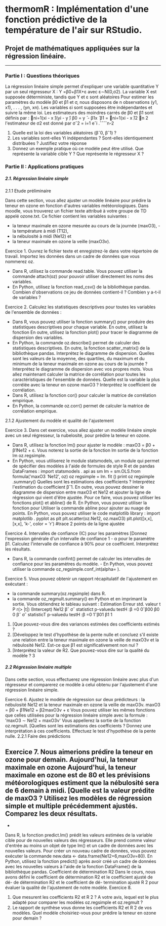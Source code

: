 # thermomR : Implémentation d'une fonction prédictive de la température de l'air sur RStudio.
## Projet de mathématiques appliquées sur la régression linéaire.

--------------

### Partie I : Questions théoriques

La régression linéaire simple permet d'expliquer une variable quantitative Y par un seul régresseur X : Y =β0+β1X+ε avec ε∼N(0,σ2).
La variable X est supposée déterministe, tandis que Y et ε sont aléatoires
Pour estimer les paramètres du modèle β0 et β1 et σ, nous disposons de n observations (y1, x1), . . . , (yn, xn). Les variables εi sont supposées être indépendantes et suivre la même loi. Les estimateurs des moindres carrés
de β0 et β1 sont définis par :
􏰀ni=1(xi - x ̄)(yi - y ̄) β0 = y ̄ - β1x ̄ β1 = 􏰀ni=1(xi - x ̄)2
􏰀n 2 l'estimateur de σ2 est donné par σˆ2 = i=1 eˆi .ˆˆˆˆn-2

1. Quelle est la loi des variables aléatoires (βˆ0, βˆ1) ?
2. Les variables sont-elles Yi indépendantes ? Sont-elles identiquement distribuées ? Justifiez votre réponse
3. Donnez un exemple pratique où ce modèle peut être utilisé. Que représente la variable cible Y ? Que représente le régresseur X ?


### Partie II : Applications pratiques

##### 2.1. Régression linéaire simple

2.1.1 Etude préliminaire

Dans cette section, vous allez ajuster un modèle linéaire pour prédire la teneur en ozone en fonction d'autres variables météorologiques. Dans moodle, vous trouverez un fichier texte attribué à votre groupe de TD appelé ozone.txt. Ce fichier contient les variables suivantes :
- la teneur maximale en ozone mesurée au cours de la journée (maxO3), - la température à midi (T12),
- la nébulosité à midi (Ne12) et
- la teneur maximale en ozone la veille (maxO3v).

Exercice 1. Ouvrez le fichier texte et enregistrez-le dans votre répertoire de travail. Importez les données dans un cadre de données que vous nommerez oz.
- Dans R, utilisez la commande read.table. Vous pouvez utiliser la commande attach(oz) pour pouvoir utiliser directement les noms des variables.
- En Python, utilisez la fonction read_csv() de la bibliothèque pandas.
Combien d'observations ce jeu de données contient-il ? Combien y a-t-il de variables ?

Exercice 2. Calculez les statistiques descriptives pour toutes les variables de l'ensemble de données :
- Dans R, vous pouvez utiliser la fonction summary() pour produire des statistiques descriptives pour chaque variable. En outre, utilisez la fonction
En outre, utilisez la fonction plot() pour tracer le diagramme de dispersion des variables.
- En Python, la commande oz.describe() permet de calculer des statistiques descriptives. En outre, la fonction scatter_matrix() de la bibliothèque pandas.
Interprétez le diagramme de dispersion.
Quelles sont les valeurs de la moyenne, des quartiles, du maximum et du minimum de la teneur maximale en ozone au cours de la journée ? Interprétez le diagramme de dispersion avec vos propres mots.
Vous allez maintenant calculer la matrice de corrélation pour toutes les caractéristiques de l'ensemble de données.
Quelle est la variable la plus corrélée avec la teneur en ozone maxO3 ? Interprétez le coefficient de corrélation.
- Dans R, utilisez la fonction cor() pour calculer la matrice de corrélation empirique.
- En Python, la commande oz.corr() permet de calculer la matrice de corrélation empirique.
     
2.1.2 Ajustement du modèle et qualité de l'ajustement

Exercice 3. Dans cet exercice, vous allez ajuster un modèle linéaire simple avec un seul régresseur, la nubelosité,
pour prédire la teneur en ozone.
- Dans R, utilisez la fonction lm() pour ajuster le modèle : maxO3 = β0 + β1Ne12 + ε. Vous noterez la sortie de la fonction lm
sortie de la fonction lm oz.regsimple.
- En Python, vous utiliserez le module statsmodels, un module qui permet de spécifier des modèles
à l'aide de formules de style R et de pandas DataFrames :
import statsmodels . api as sm
lm = sm.OLS.from formula('maxO3 ̃ Ne12', oz)
oz regsimple = lm. fit () print oz regsimple .summary()
Quelles sont les estimations des coefficients ? Interprétez l'estimation du coefficient βˆ1.
En outre, vous pouvez dessiner le diagramme de dispersion entre maxO3 et Ne12 et ajouter la ligne de régression qui vient d'être ajustée. Pour ce faire, vous pouvez utiliser les fonctions plot() et abline() de R. En Python, vous pouvez utiliser la fonction pour Utiliser la commande abline pour ajouter au nuage de points. En Python, vous pouvez utiliser le code matplotlib library :
import matplotlib . pyplot as plt
plt.scatter(oz.Ne12, oz.maxO3)
plt.plot([x,x], [x,x], 'k-', color = 'r') #trace 2 points de la ligne ajustée

Exercice 4. Intervalles de confiance (IC) pour les paramètres
[Donnez l'expression générale d'un intervalle de confiance 1 - α pour le paramètre β1. Calculez l'intervalle de confiance à 90% pour ce coefficient. Interprétez les résultats.
- Dans R, la commande confint() permet de calculer les intervalles de confiance pour les paramètres du modèle. - En Python, vous pouvez utiliser la commande oz_regsimple.conf_int(alpha= ).

Exercice 5. Vous pouvez obtenir un rapport récapitulatif de l'ajustement en exécutant :
- la commande summary(oz.regsimple) dans R.
- la commande oz_regmult.summary() en Python et en imprimant la sortie.
Vous obtiendrez le tableau suivant :
Estimation Erreur std. valeur t P r(> |t|)
                             (Intercept)
Ne12
βˆ σˆ statistict p-valuedu testH :β =0 0ˆβ00
β0 0
βˆ σˆ statisticT p-valuedu testH :β =0 1ˆβ01
β1 1
1. [Que pouvez-vous dire des variances estimées des coefficients estimés ?
2. [Développez le test d'hypothèse de la pente nulle et concluez s'il existe une relation entre la teneur maximale en ozone la veille de maxO3v et la nébulosité Ne12. Est-ce que β1 est significativement non nul ?
3. [Interprétez la valeur de R2. Que pouvez-vous dire sur la qualité du modèle ?
3

##### 2.2 Régression linéaire multiple
Dans cette section, vous effectuerez une régression linéaire avec plus d'un régresseur et comparerez ce modèle à celui obtenu par l'ajustement d'une régression linéaire simple.

Exercice 6. Ajustez le modèle de régression sur deux prédicteurs : la nébulosité Ne12 et la teneur maximale en ozone la veille de maxO3v.
maxO3 = β0 + β1Ne12 + β2maxO3v + ε
Vous pouvez utiliser les mêmes fonctions que celles utilisées pour la régression linéaire simple avec la formule :
'maxO3 ∼ Ne12 + maxO3v' Vous appellerez la sortie de la fonction oz.regmult.
[Quelles sont les estimations des coefficients ? Donnez une interprétation à ces coefficients. Effectuez le test d'hypothèse de la pente nulle.
2.2.1 Faire des prédictions

Exercice 7. Nous aimerions prédire la teneur en ozone pour demain. Aujourd'hui, la teneur maximale en ozone
Aujourd'hui, la teneur maximale en ozone est de 80 et les prévisions météorologiques estiment que la nébulosité sera de 6 demain à midi.
[Quelle est la valeur prédite de maxO3 ? Utilisez les modèles de régression simple et multiple précédemment ajustés. Comparez les deux résultats.
-
-
Dans R, la fonction predict.lm() prédit les valeurs estimées de la variable cible pour de nouvelles valeurs des régresseurs. Elle prend comme valeur d'entrée au moins un objet de type lm() et un cadre de données avec les nouvelles valeurs. Pour créer un nouveau cadre de données, vous pouvez exécuter la commande new.data <- data.frame(Ne12=6,maxO3v=80).
En Python, utilisez la fonction predict() après avoir créé un cadre de données avec les nouvelles valeurs à l'aide de la fonction DataFrame() de la bibliothèque pandas.
          Coefficient de détermination R2
Dans le cours, nous avons défini le coefficient de détermination R2 et le coefficient ajusté de dé-
de détermination R2 et le coefficient de dé- termination ajusté R ̄2 pour évaluer la qualité de l'ajustement de notre modèle. Exercice 8.
1. Que mesurent les coefficients R2 et R ̄2 ? A votre avis, lequel est le plus adapté pour comparer les modèles oz.regsimple et oz.regmult ?
2. Le rapport de synthèse vous donne les coefficients R2 et R ̄2 de vos modèles. Quel modèle choisiriez-vous pour prédire la teneur en ozone pour demain ?

